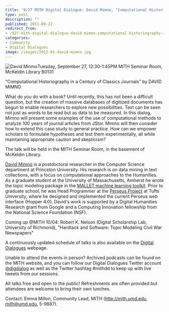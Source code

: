 ```yaml
---
title: '9/27 MITH Digital Dialogue: David Mimno, "Computational Historiography in a Century of Classics Journals"'
type: post
description: ""
published: 2011-09-22
redirect_from: 
- /927-mith-digital-dialogue-david-mimno-computational-historiography-in-a-century-of-classics-journals/
categories:
- Community
- Digital Dialogues
image: /images/2012-01-david-mimno.jpg
---
```

![David Minmo](/images/2012-01-david-mimno.jpg)Tuesday, September 27, 12:30-1:45PM MITH Seminar Room, McKeldin Library B0131

“Computational Historiography in a Century of Classics Journals” by DAVID MIMNO

What do you do with a book? Until recently, this has not been a difficult question, but the creation of massive databases of digitized documents has begun to enable researchers to explore new possibilities. Text can be seen not just as words to be read but as data to be measured. In this dialog, Mimno will present some examples of the use of computational methods to analyze 100 years of journal articles from JStor. Mimno will then consider how to extend this case study to general practice. How can we empower scholars to formulate hypotheses and test them experimentally, all while maintaining appropriate caution and skepticism?

The talk will be held in the MITH Seminar Room, in the basement of McKeldin Library.

[David Mimno](http://www.cs.umass.edu/~mimno/) is a postdoctoral researcher in the Computer Science department at Princeton University. His research is on data mining in text collections, with a focus on computational approaches to the Humanities. As a graduate student at the University of Massachusetts, Amherst he wrote the topic modeling package in the [MALLET machine learning toolkit](http://mallet.cs.umass.edu/). Prior to graduate school, he was Head Programmer at the [Perseus Project](http://www.perseus.tufts.edu/hopper/) at Tufts University, where he designed and implemented the current Perseus web interface (Hopper 4.0). David's work is supported by a Digital Humanities Research grant from Google and a Computing Innovation fellowship from the National Science Foundation (NSF).

Coming up @MITH 10/04: Robert K. Nelson (Digital Scholarship Lab, University of Richmond), "Hardtack and Software: Topic Modeling Civil War Newspapers"

A continuously updated schedule of talks is also available on the [Digital Dialogues](http://mith.umd.edu/podcast/) webpage.

Unable to attend the events in person? Archived podcasts can be found on the MITH website, and you can follow our Digital Dialogues Twitter account [@digdialog](http://twitter.com/#!/digdialog) as well as the Twitter hashtag #mithdd to keep up with live tweets from our sessions.

All talks free and open to the public! Refreshments are often provided but attendees are welcome to bring their own lunches.

Contact: Emma Millon, Community Lead, MITH (http://mith.umd.edu, mith@umd.edu, 5-9887).
